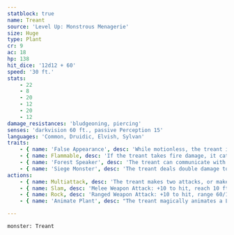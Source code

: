 ```yaml
---
statblock: true
name: Treant
source: 'Level Up: Monstrous Menagerie'
size: Huge
type: Plant
cr: 9
ac: 18
hp: 138
hit_dice: '12d12 + 60'
speed: '30 ft.'
stats:
    - 22
    - 8
    - 20
    - 12
    - 20
    - 12
damage_resistances: 'bludgeoning, piercing'
senses: 'darkvision 60 ft., passive Perception 15'
languages: 'Common, Druidic, Elvish, Sylvan'
traits:
    - { name: 'False Appearance', desc: 'While motionless, the treant is indistinguishable from a tree.' }
    - { name: Flammable, desc: 'If the treant takes fire damage, it catches fire, taking 10 (3d6) ongoing fire damage, unless it is already on fire. It can use an action to extinguish itself, ending the ongoing damage.' }
    - { name: 'Forest Speaker', desc: 'The treant can communicate with beasts and plants.' }
    - { name: 'Siege Monster', desc: 'The treant deals double damage to objects and structures.' }
actions:
    - { name: Multiattack, desc: 'The treant makes two attacks, or makes one attack and uses Animate Plant.' }
    - { name: Slam, desc: 'Melee Weapon Attack: +10 to hit, reach 10 ft., one target. Hit: 20 (4d6 + 6) bludgeoning damage.' }
    - { name: Rock, desc: 'Ranged Weapon Attack: +10 to hit, range 60/180 ft., one target. Hit: 15 (2d8 + 6) bludgeoning damage.' }
    - { name: 'Animate Plant', desc: "The treant magically animates a Large or larger plant within 60 feet. The plant is immobile, but it acts on the treant's initiative and can make slam attacks, or rock attacks if there are rocks to throw within 10 feet of it. Non-plant creatures treat the ground within 15 feet of the plant as difficult terrain, as surrounding roots conspire to trip and grasp moving creatures. The plant remains animated for 1 hour. If the treant uses this action while it has three plants animated in this way, the plant that has been animated the longest returns to normal." }

---
```

```statblock
monster: Treant
```
